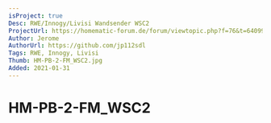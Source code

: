 ```yaml
---
isProject: true
Desc: RWE/Innogy/Livisi Wandsender WSC2
ProjectUrl: https://homematic-forum.de/forum/viewtopic.php?f=76&t=64099
Author: Jerome
AuthorUrl: https://github.com/jp112sdl
Tags: RWE, Innogy, Livisi
Thumb: HM-PB-2-FM_WSC2.jpg
Added: 2021-01-31
---
```


# HM-PB-2-FM_WSC2
